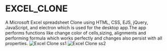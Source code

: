 # EXCEL_CLONE
A Microsoft Excel spreadsheet Clone using HTML, CSS, EJS, jQuery, JavaScript, and electron which is used
for the desktop app.The app performs functions like change color of cells,sizing, alignments and performing formula
which works perfectly and changes also persist with all properties.
![Excel Clone ss1](https://user-images.githubusercontent.com/51713283/95624172-0e858100-0a94-11eb-80b6-2e15d091ecd3.png)
![Excel Clone ss2](https://user-images.githubusercontent.com/51713283/95624175-0fb6ae00-0a94-11eb-8c27-0f0b0a380545.png)
